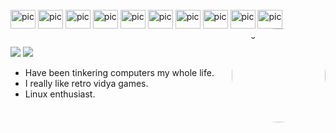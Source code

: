   <div style="display: inline_block"><br>
  <img align="center" alt="pic" height="30" width="40" src="https://cdn.jsdelivr.net/gh/devicons/devicon/icons/javascript/javascript-plain.svg">
  <img align="center" alt="pic" height="30" width="40" src="https://cdn.jsdelivr.net/gh/devicons/devicon/icons/express/express-original.svg">
  <img align="center" alt="pic" height="30" width="40" src="https://cdn.jsdelivr.net/gh/devicons/devicon/icons/linux/linux-original.svg">
  <img align="center" alt="pic" height="30" width="40" src="https://cdn.jsdelivr.net/gh/devicons/devicon/icons/nodejs/nodejs-original.svg">
  <img align="center" alt="pic" height="30" width="40" src="https://cdn.jsdelivr.net/gh/devicons/devicon/icons/python/python-plain-wordmark.svg">
  <img align="center" alt="pic" height="30" width="40" src="https://cdn.jsdelivr.net/gh/devicons/devicon/icons/selenium/selenium-original.svg">
  <img align="center" alt="pic" height="30" width="40" src="https://cdn.jsdelivr.net/gh/devicons/devicon/icons/laravel/laravel-plain.svg">
  <img align="center" alt="pic" height="30" width="40" src="https://cdn.jsdelivr.net/gh/devicons/devicon/icons/docker/docker-plain.svg">
  <img align="center" alt="pic" height="30" width="40" src="https://cdn.jsdelivr.net/gh/devicons/devicon/icons/react/react-original.svg">
  <img align="center" alt="pic" height="30" width="40" src="https://camo.githubusercontent.com/eee2776ffe6a3ec48988287aa9e1e621bf02b848835527464d1ec0a29d7a526c/68747470733a2f2f776562736974652d76392e76657263656c2e6170702f6c6f676f2d6461726b2e737667">
  <img align="right" alt="pic" height="150" style="border-radius:50%;" src="https://static.stereogum.com/uploads/2022/06/GettyImages-671635692-1655251884.jpg">
</div>
  
  ##
 
<div> 
  <a href="https://instagram.com/mat0link" target="_blank"><img src="https://img.shields.io/badge/-Instagram-%23E4405F?style=for-the-badge&logo=instagram&logoColor=white" target="_blank"></a>
  <a href="https://www.linkedin.com/in/matias-gutierrez-53795b21b/" target="_blank"><img src="https://img.shields.io/badge/-LinkedIn-%230077B5?style=for-the-badge&logo=linkedin&logoColor=white" target="_blank"></a> 
</div>


- Have been tinkering computers my whole life. 
- I really like retro vidya games.
- Linux enthusiast.
